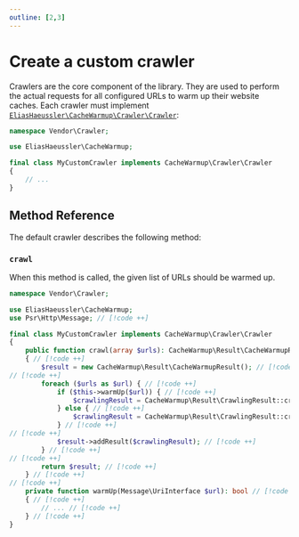 ```yaml
---
outline: [2,3]
---
```


# Create a custom crawler

Crawlers are the core component of the library. They are used
to perform the actual requests for all configured URLs to warm
up their website caches. Each crawler must implement
[`EliasHaeussler\CacheWarmup\Crawler\Crawler`](../../src/Crawler/Crawler.php):

```php
namespace Vendor\Crawler;

use EliasHaeussler\CacheWarmup;

final class MyCustomCrawler implements CacheWarmup\Crawler\Crawler
{
    // ...
}
```

## Method Reference

The default crawler describes the following method:

### `crawl`

When this method is called, the given list of URLs should be
warmed up.

```php
namespace Vendor\Crawler;

use EliasHaeussler\CacheWarmup;
use Psr\Http\Message; // [!code ++]

final class MyCustomCrawler implements CacheWarmup\Crawler\Crawler
{
    public function crawl(array $urls): CacheWarmup\Result\CacheWarmupResult // [!code ++]
    { // [!code ++]
        $result = new CacheWarmup\Result\CacheWarmupResult(); // [!code ++]
​// [!code ++]
        foreach ($urls as $url) { // [!code ++]
            if ($this->warmUp($url)) { // [!code ++]
                $crawlingResult = CacheWarmup\Result\CrawlingResult::createSuccessful($url); // [!code ++]
            } else { // [!code ++]
                $crawlingResult = CacheWarmup\Result\CrawlingResult::createFailed($url); // [!code ++]
            } // [!code ++]
​// [!code ++]
            $result->addResult($crawlingResult); // [!code ++]
        } // [!code ++]
​// [!code ++]
        return $result; // [!code ++]
    } // [!code ++]
​// [!code ++]
    private function warmUp(Message\UriInterface $url): bool // [!code ++]
    { // [!code ++]
        // ... // [!code ++]
    } // [!code ++]
}
```
